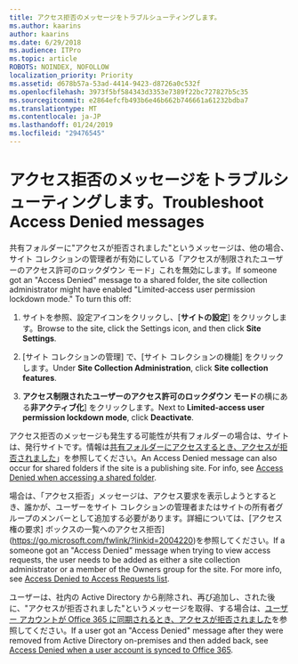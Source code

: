 ```yaml
---
title: アクセス拒否のメッセージをトラブルシューティングします。
ms.author: kaarins
author: kaarins
ms.date: 6/29/2018
ms.audience: ITPro
ms.topic: article
ROBOTS: NOINDEX, NOFOLLOW
localization_priority: Priority
ms.assetid: d678b57a-53ad-4414-9423-d8726a0c532f
ms.openlocfilehash: 3973f5bf584343d3353e7389f22bc727827b5c35
ms.sourcegitcommit: e2864efcfb493b6e46b662b746661a61232bdba7
ms.translationtype: MT
ms.contentlocale: ja-JP
ms.lasthandoff: 01/24/2019
ms.locfileid: "29476545"
---
```

# <a name="troubleshoot-access-denied-messages"></a><span data-ttu-id="41915-102">アクセス拒否のメッセージをトラブルシューティングします。</span><span class="sxs-lookup"><span data-stu-id="41915-102">Troubleshoot Access Denied messages</span></span>

<span data-ttu-id="41915-p101">共有フォルダーに"アクセスが拒否されました"というメッセージは、他の場合、サイト コレクションの管理者が有効にしている「アクセスが制限されたユーザーのアクセス許可のロックダウン モード」これを無効にします。</span><span class="sxs-lookup"><span data-stu-id="41915-p101">If someone got an "Access Denied" message to a shared folder, the site collection administrator might have enabled "Limited-access user permission lockdown mode." To turn this off:</span></span> 
  
1. <span data-ttu-id="41915-105">サイトを参照、設定アイコンをクリックし、[**サイトの設定**] をクリックします。</span><span class="sxs-lookup"><span data-stu-id="41915-105">Browse to the site, click the Settings icon, and then click **Site Settings**.</span></span>
    
2. <span data-ttu-id="41915-106">[サイト コレクションの管理] で、[サイト コレクションの機能] をクリックします。</span><span class="sxs-lookup"><span data-stu-id="41915-106">Under **Site Collection Administration**, click **Site collection features**.</span></span>
    
3. <span data-ttu-id="41915-107">**アクセス制限されたユーザーのアクセス許可のロックダウン モード**の横にある**非アクティブ化**] をクリックします。</span><span class="sxs-lookup"><span data-stu-id="41915-107">Next to **Limited-access user permission lockdown mode**, click **Deactivate**.</span></span>
    
<span data-ttu-id="41915-p102">アクセス拒否のメッセージも発生する可能性が共有フォルダーの場合は、サイトは、発行サイトです。情報は[共有フォルダーにアクセスするとき、アクセスが拒否されました](https://go.microsoft.com/fwlink/?linkid=2004317)」を参照してください。</span><span class="sxs-lookup"><span data-stu-id="41915-p102">An Access Denied message can also occur for shared folders if the site is a publishing site. For info, see [Access Denied when accessing a shared folder](https://go.microsoft.com/fwlink/?linkid=2004317).</span></span>
  
<span data-ttu-id="41915-p103">場合は、「アクセス拒否」メッセージは、アクセス要求を表示しようとするとき、誰かが、ユーザーをサイト コレクションの管理者またはサイトの所有者グループのメンバーとして追加する必要があります。詳細については、[アクセス権の要求] ボックスの一覧へのアクセス拒否](https://go.microsoft.com/fwlink/?linkid=2004220)を参照してください。</span><span class="sxs-lookup"><span data-stu-id="41915-p103">If a someone got an "Access Denied" message when trying to view access requests, the user needs to be added as either a site collection administrator or a member of the Owners group for the site. For more info, see [Access Denied to Access Requests list](https://go.microsoft.com/fwlink/?linkid=2004220).</span></span>
  
<span data-ttu-id="41915-112">ユーザーは、社内の Active Directory から削除され、再び追加し、された後に、"アクセスが拒否されました"というメッセージを取得、する場合は、[ユーザー アカウントが Office 365 に同期されるとき、アクセスが拒否されました](https://go.microsoft.com/fwlink/?linkid=2004318)を参照してください。</span><span class="sxs-lookup"><span data-stu-id="41915-112">If a user got an "Access Denied" message after they were removed from Active Directory on-premises and then added back, see [Access Denied when a user account is synced to Office 365](https://go.microsoft.com/fwlink/?linkid=2004318).</span></span>
  

